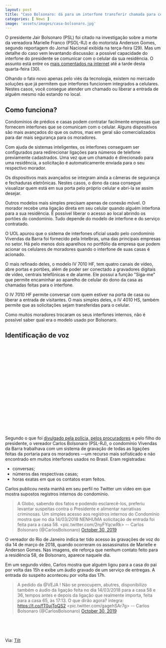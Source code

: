 ```yaml
---
layout: post
title: "Caso Bolsonaro: dá para um interfone transferir chamada para celular?"
categories: [ News ]
image: 'assets/images/casa-bolsonaro.jpg'
---
```


O presidente Jair Bolsonaro (PSL) foi citado na investigação sobre a morte da vereadora Marielle Franco (PSOL-RJ) e do motorista Anderson Gomes, segundo reportagem do Jornal Nacional exibida na terça-feira (29). Mas um detalhe do caso vem levantando discussão: a possível capacidade do interfone do presidente se comunicar com o celular da sua residência. O assunto está entre os [mais comentados na internet](https://twitter.com/i/trends) até a tarde desta quarta-feira (30).

Olhando o fato novo apenas pelo viés da tecnologia, existem no mercado soluções que já permitem que interfones funcionem integrados a celulares. Nestes casos, você consegue atender um chamado ou liberar a entrada de alguém mesmo não estando no local.

<!-- RETANGULO LARGO -->
<script async src="https://pagead2.googlesyndication.com/pagead/js/adsbygoogle.js"></script>
<!-- Informat -->
<ins class="adsbygoogle"
style="display:block"
data-ad-client="ca-pub-2838251107855362"
data-ad-slot="2327980059"
data-ad-format="auto"
data-full-width-responsive="true"></ins>
<script>
(adsbygoogle = window.adsbygoogle || []).push({});
</script>

## Como funciona?

Condomínios de prédios e casas podem contratar facilmente empresas que fornecem interfones que se comunicam com o celular. Alguns dispositivos são mais avançados do que os outros, mas em geral são comercializados para dar mais segurança para os moradores.

Com ajuda de sistemas inteligentes, os interfones conseguem ser configurados para redirecionar ligações para números de telefone previamente cadastrados. Uma vez que um chamado é direcionado para uma residência, a solicitação é automaticamente enviada para o seu respectivo morador.

Os dispositivos mais avançados se integram ainda a câmeras de segurança e fechaduras eletrônicas. Nestes casos, o dono da casa consegue visualizar quem está em sua porta pelo próprio celular e abri-la se assim desejar.

<!-- RETANGULO LARGO 2 -->
<script async src="//pagead2.googlesyndication.com/pagead/js/adsbygoogle.js"></script>
<ins class="adsbygoogle"
style="display:block; text-align:center;"
data-ad-layout="in-article"
data-ad-format="fluid"
data-ad-client="ca-pub-2838251107855362"
data-ad-slot="8549252987"></ins>
<script>
(adsbygoogle = window.adsbygoogle || []).push({});
</script>

Outros modelos mais simples precisam apenas de conexão móvel. O morador recebe uma ligação direta em seu celular quando alguém interfona para a sua residência. É possível liberar o acesso ao local abrindo os portões do condomínio. Tudo depende do modelo de interfone e do serviço contratado.

O UOL apurou que o sistema de interfones oficial usado pelo condomínio Vivendas da Barra foi fornecido pela Intelbras, uma das principais empresas no setor. Há pelo menos dois aparelhos no portfólio da empresa que podem acionar os celulares de moradores quando o interfone de suas casas é acionado.

O mais refinado deles, o modelo IV 7010 HF, tem quatro canais de vídeo, abre portas e portões, além de poder ser conectado a gravadores digitais de vídeo, centrais telefônicas e de alarme. Ele possui a função "Siga-me" que permite encaminhar ao aparelho de celular do dono da casa as chamadas feitas para o interfone.

O IV 7010 HF permite conversar com quem estiver na porta de casa ou liberar a entrada de visitantes. O mais simples deles, o IV 4010 HS, também permite que as solicitações sejam transferidas para o celular.

Como muitos moradores trocaram os seus interfones internos, não é possível saber qual era o modelo usado por Bolsonaro.

## Identificação de voz

<!-- QUADRADO -->
<script async src="//pagead2.googlesyndication.com/pagead/js/adsbygoogle.js"></script>
<ins class="adsbygoogle"
style="display:inline-block;width:336px;height:280px"
data-ad-client="ca-pub-2838251107855362"
data-ad-slot="5351066970"></ins>
<script>
(adsbygoogle = window.adsbygoogle || []).push({});
</script>

Segundo o que foi [divulgado pela polícia, pelos procuradores](https://www1.folha.uol.com.br/poder/2019/10/aras-diz-que-mencao-a-bolsonaro-no-caso-marielle-e-factoide-e-foi-arquivada.shtml) e pelo filho do presidente, o vereador Carlos Bolsonaro (PSL-RJ), o condomínio Vivendas da Barra trabalhava com um sistema de gravação de todas as ligações feitas da portaria para os moradores —um recurso mais sofisticado e não encontrado em muitos interfones usados no Brasil. Eram registradas:

+ conversas;
+ números das respectivas casas;
+ horas exatas em que os contatos eram feitos.

Carlos publicou nesta manhã em seu perfil no Twitter um vídeo em que mostra supostos registros internos do condomínio.

> A Globo, sabendo dos fatos e podendo esclarecê-los, preferiu levantar suspeitas contra o Presidente e alimentar narrativas criminosas. Um simples acesso aos registros internos do Condomínio mostra que no dia 14/03/2018 NENHUMA solicitação de entrada foi feita para a casa 58. <pic.twitter.com/2nyFYqcwRk>
    -- Carlos Bolsonaro (@CarlosBolsonaro) [October 30, 2019](https://twitter.com/CarlosBolsonaro/status/1189537947881746442?ref_src=twsrc%5Etfw)

<!-- RETANGULO LARGO -->
<script async src="https://pagead2.googlesyndication.com/pagead/js/adsbygoogle.js"></script>
<!-- Informat -->
<ins class="adsbygoogle"
style="display:block"
data-ad-client="ca-pub-2838251107855362"
data-ad-slot="2327980059"
data-ad-format="auto"
data-full-width-responsive="true"></ins>
<script>
(adsbygoogle = window.adsbygoogle || []).push({});
</script>

O vereador do Rio de Janeiro indica ter tido acesso às gravações de voz do dia 14 de março de 2018, quando ocorreram os assassinatos de Marielle e Anderson Gomes. Nas imagens, ele reforça que nenhum contato feito para a residência 58, de Bolsonaro, aparece naquele dia.

Em um segundo vídeo, Carlos mostra que alguém ligou para a casa do pai por volta das 15h e exibe um áudio gravado de um serviço de entregas. A entrada do suspeito aconteceu por volta das 17h.

> A pedido da @VEJA ! Não se preocupem, abutres, disponibilizo também o áudio da ligação feita no dia 14/03/2018 para a casa 58 e 36, tempos antes e depois da ligação que realmente importa, feita para a casa 65, às 17:13. O que dirão agora? íntegra: <https://t.co/fT0ujToQS2> <pic.twitter.com/gagehSAr7g>
    -- Carlos Bolsonaro (@CarlosBolsonaro) [October 30, 2019](https://twitter.com/CarlosBolsonaro/status/1189579300116279296?ref_src=twsrc%5Etfw)

<!-- MINI ANÚNCIO -->
<script async src="//pagead2.googlesyndication.com/pagead/js/adsbygoogle.js"></script>
<!-- Games Root -->
<ins class="adsbygoogle"
style="display:inline-block;width:336px;height:50px"
data-ad-client="ca-pub-2838251107855362"
data-ad-slot="5351066970"></ins>
<script>
(adsbygoogle = window.adsbygoogle || []).push({});
</script>

Via: [Tilt](https://www.uol.com.br/tilt/noticias/redacao/2019/10/30/interfone-do-condominio-de-bolsonaro-aciona-celular-de-morador-entenda.htm)
